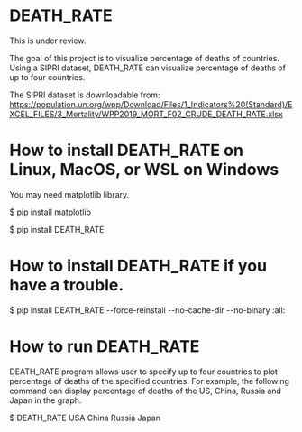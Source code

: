 # DEATH_RATE

This is under review.

The goal of this project is to visualize percentage of deaths of countries.
Using a SIPRI dataset, DEATH_RATE can visualize percentage of deaths of up to four countries.

The SIPRI dataset is downloadable from:
https://population.un.org/wpp/Download/Files/1_Indicators%20(Standard)/EXCEL_FILES/3_Mortality/WPP2019_MORT_F02_CRUDE_DEATH_RATE.xlsx

# How to install DEATH_RATE on Linux, MacOS, or WSL on Windows
You may need matplotlib library.

$ pip install matplotlib

$ pip install DEATH_RATE

# How to install DEATH_RATE if you have a trouble.
$ pip install DEATH_RATE --force-reinstall --no-cache-dir --no-binary :all:

# How to run DEATH_RATE
DEATH_RATE program allows user to specify up to four countries to plot percentage of deaths of the specified countries. For example, the following command can display percentage of deaths of the US, China, Russia and Japan in the graph.

$ DEATH_RATE USA China Russia Japan

